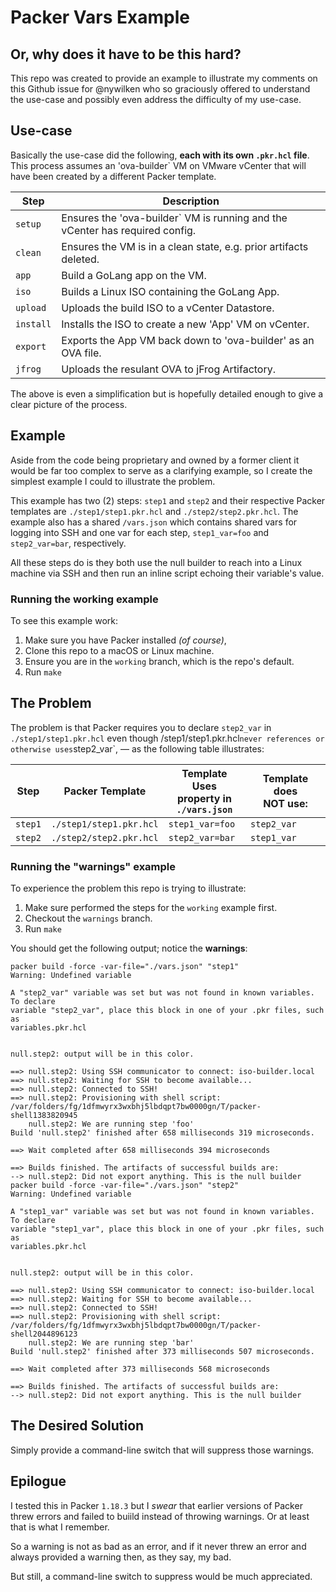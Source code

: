 # Packer Vars Example 

## Or, why does it have to be this hard?

This repo was created to provide an example to illustrate my comments on this Github issue for @nywilken who so graciously offered to understand the use-case and possibly even address the difficulty of my use-case.

## Use-case
Basically the use-case did the following, **each with its own `.pkr.hcl` file**. This process assumes an 'ova-builder` VM on VMware vCenter that will have been created by a different Packer template.

| Step      | Description                                                                  |
|-----------|------------------------------------------------------------------------------|
| `setup`   | Ensures the 'ova-builder` VM is running and the vCenter has required config. |
| `clean`   | Ensures the VM is in a clean state, e.g. prior artifacts deleted.            |
| `app`     | Build a GoLang app on the VM.                                                |
| `iso`     | Builds a Linux ISO containing the GoLang App.                                |
| `upload`  | Uploads the build ISO to a vCenter Datastore.                                |
| `install` | Installs the ISO to create a new 'App' VM on vCenter.                        |
| `export`  | Exports the App VM back down to 'ova-builder' as an OVA file.                |
| `jfrog`   | Uploads the resulant OVA to jFrog Artifactory.                               |


The above is even a simplification but is hopefully detailed enough to give a clear picture of the process.

## Example
Aside from the code being proprietary and owned by a former client it would be far too complex to serve as a clarifying example, so I create the simplest example I could to illustrate the problem.

This example has two (2) steps: `step1` and `step2` and their respective Packer templates are `./step1/step1.pkr.hcl` and `./step2/step2.pkr.hcl`.  The example also has a shared `/vars.json` which contains shared vars for logging into SSH and one var for each step, `step1_var=foo` and `step2_var=bar`, respectively. 

All these steps do is they both use the null builder to reach into a Linux machine via SSH and then run an inline script echoing their variable's value.

### Running the working example
To see this example work:

1. Make sure you have Packer installed _(of course)_,
2. Clone this repo to a macOS or Linux machine.
3. Ensure you are in the `working` branch, which is the repo's default.
4. Run `make`


## The Problem
The problem is that Packer requires you to declare `step2_var` in `./step1/step1.pkr.hcl` even though /step1/step1.pkr.hcl` never references or otherwise uses `step2_var`, — as the following table illustrates:

| Step    | Packer Template         | Template Uses<br>property in<br>`./vars.json` | Template does<br>NOT use: |           
|---------|-------------------------|-----------------------------------------------|---------------------------|
| `step1` | `./step1/step1.pkr.hcl` | `step1_var=foo`                               | `step2_var`               |
| `step2` | `./step2/step2.pkr.hcl` | `step2_var=bar`                               | `step1_var`               |


### Running the "warnings" example

To experience the problem this repo is trying to illustrate:

1. Make sure performed the steps for the `working` example first.
2. Checkout the `warnings` branch.
2. Run `make`


You should get the following output; notice the **warnings**:

```
packer build -force -var-file="./vars.json" "step1"
Warning: Undefined variable

A "step2_var" variable was set but was not found in known variables. To declare
variable "step2_var", place this block in one of your .pkr files, such as
variables.pkr.hcl


null.step2: output will be in this color.

==> null.step2: Using SSH communicator to connect: iso-builder.local
==> null.step2: Waiting for SSH to become available...
==> null.step2: Connected to SSH!
==> null.step2: Provisioning with shell script: /var/folders/fg/1dfmwyrx3wxbhj5lbdqpt7bw0000gn/T/packer-shell1383820945
    null.step2: We are running step 'foo'
Build 'null.step2' finished after 658 milliseconds 319 microseconds.

==> Wait completed after 658 milliseconds 394 microseconds

==> Builds finished. The artifacts of successful builds are:
--> null.step2: Did not export anything. This is the null builder
packer build -force -var-file="./vars.json" "step2"
Warning: Undefined variable

A "step1_var" variable was set but was not found in known variables. To declare
variable "step1_var", place this block in one of your .pkr files, such as
variables.pkr.hcl


null.step2: output will be in this color.

==> null.step2: Using SSH communicator to connect: iso-builder.local
==> null.step2: Waiting for SSH to become available...
==> null.step2: Connected to SSH!
==> null.step2: Provisioning with shell script: /var/folders/fg/1dfmwyrx3wxbhj5lbdqpt7bw0000gn/T/packer-shell2044896123
    null.step2: We are running step 'bar'
Build 'null.step2' finished after 373 milliseconds 507 microseconds.

==> Wait completed after 373 milliseconds 568 microseconds

==> Builds finished. The artifacts of successful builds are:
--> null.step2: Did not export anything. This is the null builder

```

## The Desired Solution

Simply provide a command-line switch that will suppress those warnings.

## Epilogue

I tested this in Packer `1.18.3` but I _swear_ that earlier versions of Packer threw errors and failed to buiild instead of throwing warnings. Or at least that is what I remember. 

So a warning is not as bad as an error, and if it never threw an error and always provided a warning then, as they say, my bad. 

But still, a command-line switch to suppress would be much appreciated.